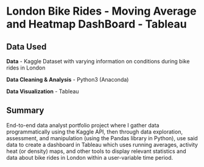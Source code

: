 # London Bike Rides - Moving Average and Heatmap DashBoard - Tableau



## Data Used

**Data** - Kaggle Dataset with varying information on conditions during bike rides in London

**Data Cleaning & Analysis** - Python3 (Anaconda)

**Data Visualization** - Tableau

## Summary
End-to-end data analyst portfolio project where I gather data programmatically using the Kaggle API, then through data exploration, assessment, and manipulation (using the Pandas library in Python), use said data to create a dashboard in Tableau which uses running averages, activity heat (or density) maps, and other tools to display relevant statistics and data about bike rides in London within a user-variable time period.
